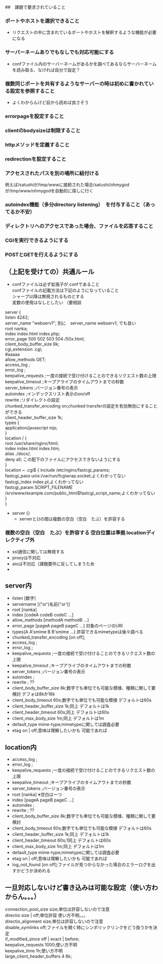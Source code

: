 ##　課題で要求されていること

### ポートやホストを選択できること  
- リクエストの中に含まれているポートやホストを解釈するような機能が必要になる  

### サーバーネームありでもなしでも対応可能にする  
- confファイル内のサーバーネームがあるかを調べてあるならサーバーネームを読み取る、なければ自分で設定？  
  
### 複数同じポートを共有するようなサーバーの時は初めに書かれている設定を参照すること  
- よくわからんけど前から読めば良さそう  
  
### errorpageを設定すること  
  
### clientのbodysizeは制限すること  
  
### httpメソッドを定義すること  
  
### redirectionを設定すること  
  
### アクセスされたパスを別の場所に紐付ける  
例えば/satushiが/tmp/wwwに接続された場合/satushi/ohmygodが/tmp/www/ohmygodを自動的に探しに行く  
  
### autoindex機能（多分directory listening）　を付与すること（あってるか不安）  
  
### ディレクトリへのアクセスであった場合、ファイルを応答すること  
  
### CGIを実行できるようにする  
  
### POSTとGETを行えるようにする  
  
## （上記を受けての）共通ルール
- confファイルは必ず拡張子が.confであること  
confファイルの記載方法は下記のようになっていること  
シャープ以降は無視されるものとする  
変数の使用はなしとしたい  （要相談
  
server \{  
    listen 4242;  
    server_name "webserv1";  別に　server_name webserv1; でも良い  
	root nanka;  
    index index.html index.php;  
	error_page   500 502 503 504  /50x.html;  
	client_body_buffer_size 8k;  
    cgi_extension .cgi;  
    #aaaaa  
    allow_methods GET;  
	access_log ;  
	error_log ;  
	keepalive_requests ;一度の接続で受け付けることのできるリクエスト数の上限  
	keepalive_timeout ;キープアライブのタイムアウトまでの秒数  
	server_tokens ;バージョン番号の表示  
	autoindex ;インデックスリスト表示のon/off  
	rewrite ;リダイレクトの設定  
	chunked_transfer_encoding on;chunked transferの設定を有効無効にすることができる  
	client_header_buffer_size 1k;  
	types {  
        application/javascript mjs;  
    }  
    location / {  
		root   /usr/share/nginx/html;  
        index  index.html index.htm;  
        alias ./docs/;  
		deny all; この配下のファイルにアクセスできないようにする  
    }  
	location ~ \.cgi$ {
		include /etc/nginx/fastcgi_params;  
    	fastcgi_pass unix:/var/run/fcgiwrap.socket;よくわかってない  
    	fastcgi_index index.pl;よくわかってない  
    	fastcgi_param SCRIPT_FILENAME /srv/www/example.com/public_html$fastcgi_script_name;よくわかってない  
	}  
\}  
  
* server {}  
	* serverと{}の間は複数の空白（空白　たぶ）を許容する  
  
### 複数の空白（空白　たぶ）を許容する 空白位置は準拠 locationディレクティブ外  
* ssl通信に関しては無視する  
* proxyは不対応  
* aioは不対応（課題要件に反してしまうため  
*   
  
## server内   
* listen \[数字\]  
* servername \[("or')名前("or')\]  
* root \[nanka]  
* index [codeA codeB codeC ...]   
* allow_methods [methodA methodB ...]  
* error_page [pageA pageB pageC ...] 対象のページのURI  
* types{A A'smime B B'smime ...} 許容できるmimetypeは後々調べる  
* chunked_transfer_encoding [on off];  
* access_log ;  
* error_log ;  
* keepalive_requests ;一度の接続で受け付けることのできるリクエスト数の上限  
* keepalive_timeout ;キープアライブのタイムアウトまでの秒数  
* server_tokens ;バージョン番号の表示  
* autoindex ;  
* rewrite ; ??  
* client_body_buffer_size 8k;数字でも単位でも可能な模様、種類に関して要検討 デフォは8kか16k  
* client_body_timeout 60s;数字でも単位でも可能な模様 デフォルトは60s  
* client_header_buffer_size 1k;同上 デフォルトは1k  
* client_header_timeout 60s;同上 デフォルトは60s  
* client_max_body_size 1m;同上 デフォルトは1m  
* default_type mime-type;mimetypeに関しては調査必要  
* etag on | off;意味は理解したいかも 可能であれば  
  
## location内  
* access_log ;  
* error_log ;  
* keepalive_requests ;一度の接続で受け付けることのできるリクエスト数の上限  
* keepalive_timeout ;キープアライブのタイムアウトまでの秒数  
* server_tokens ;バージョン番号の表示  
* root \[nanka] ※空白は一つ  
* index [pageA pageB pageC ...]  
* autoindex ;  
* rewrite ; ??  
* client_body_buffer_size 8k;数字でも単位でも可能な模様、種類に関して要検討  
* client_body_timeout 60s;数字でも単位でも可能な模様 デフォルトは60s  
* client_header_buffer_size 1k;同上 デフォルトは1k  
* client_header_timeout 60s;1同上 デフォルトは60s  
* client_max_body_size 1m;同上 デフォルトは1m  
* default_type mime-type;mimetypeに関しては調査必要  
* etag on | off;意味は理解したいかも 可能であれば  
* log_not_found [on off];ファイルが見つからなかった場合のエラーログを出すかどうか決めれる  
  

## 一旦対応しないけど書き込みは可能な設定（使い方わからん。。。）  
connection_pool_size size;単位は許容しないので注意  
directio size | off;単位許容 使い方不明。。。  
directio_alignment size;単位は許容しないので注意  
disable_symlinks off;ファイルを開く時にシンボリックリンクをどう扱うかを決定  
if_modified_since off | exact | before;  
keepalive_requests 1000;使い方不明  
keepalive_time 1h;使い方不明  
large_client_header_buffers 4 8k;  
